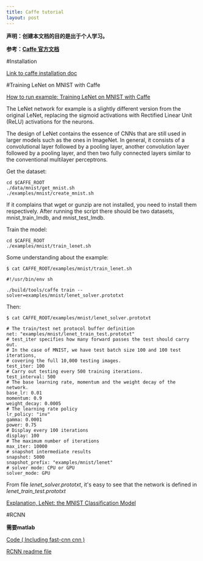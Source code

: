```yaml
---
title: Caffe tutorial
layout: post
---
```



**声明：创建本文档的目的是出于个人学习。**

**参考：[Caffe 官方文档][CaffeOfficial]**

[CaffeOfficial]: http://caffe.berkeleyvision.org "caffe yangqing jia"

#Installation

[Link to caffe installation doc](http://caffe.berkeleyvision.org/installation.html)

#Training LeNet on MNIST with Caffe

[How to run example: Training LeNet on MNIST with Caffe](http://caffe.berkeleyvision.org/gathered/examples/mnist.html)

The LeNet network for example is a slightly different version from the original LeNet, replacing the sigmoid activations with Rectified Linear Unit (ReLU) activations for the neurons.

The design of LeNet contains the essence of CNNs that are still used in larger models such as the ones in ImageNet. In general, it consists of a convolutional layer followed by a pooling layer, another convolution layer followed by a pooling layer, and then two fully connected layers similar to the conventional multilayer perceptrons.

Get the dataset:

    cd $CAFFE_ROOT
    ./data/mnist/get_mnist.sh
    ./examples/mnist/create_mnist.sh

If it complains that wget or gunzip are not installed, you need to install them respectively. After running the script there should be two datasets, mnist\_train\_lmdb, and mnist\_test\_lmdb.

Train the model:

    cd $CAFFE_ROOT
    ./examples/mnist/train_lenet.sh

Some understanding about the example:


    $ cat CAFFE_ROOT/examples/mnist/train_lenet.sh 
    
    #!/usr/bin/env sh

    ./build/tools/caffe train --solver=examples/mnist/lenet_solver.prototxt

Then:
    
    $ cat CAFFE_ROOT/examples/mnist/lenet_solver.prototxt

    # The train/test net protocol buffer definition
    net: "examples/mnist/lenet_train_test.prototxt"
    # test_iter specifies how many forward passes the test should carry out.
    # In the case of MNIST, we have test batch size 100 and 100 test iterations,
    # covering the full 10,000 testing images.
    test_iter: 100
    # Carry out testing every 500 training iterations.
    test_interval: 500
    # The base learning rate, momentum and the weight decay of the network.
    base_lr: 0.01
    momentum: 0.9
    weight_decay: 0.0005
    # The learning rate policy
    lr_policy: "inv"
    gamma: 0.0001
    power: 0.75
    # Display every 100 iterations
    display: 100
    # The maximum number of iterations
    max_iter: 10000
    # snapshot intermediate results
    snapshot: 5000
    snapshot_prefix: "examples/mnist/lenet"
    # solver mode: CPU or GPU
    solver_mode: GPU

From file *lenet_solver.prototxt*, it's easy to see that the network is defined in *lenet_train_test.prototxt*
    
[Explanation, LeNet: the MNIST Classification Model](http://caffe.berkeleyvision.org/gathered/examples/mnist.html)

#RCNN

**需要matlab**

[Code ( Including fast-cnn cnn )][Ross Girshick' s github]

[RCNN readme file][rcnnreadmefile]

[rcnnreadmefile]: rcnn_readme.html

[Ross Girshick' s github]: https://github.com/rbgirshick



